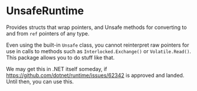 # UnsafeRuntime
Provides structs that wrap pointers, and Unsafe methods for converting to and from `ref` pointers of any type.

Even using the built-in `Unsafe` class, you cannot reinterpret raw pointers for use in calls to methods such as `Interlocked.Exchange()` or `Volatile.Read()`. This package allows you to do stuff like that.

We may get this in .NET itself someday, if https://github.com/dotnet/runtime/issues/62342 is approved and landed. Until then, you can use this.
